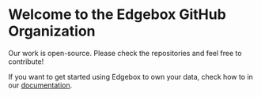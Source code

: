 # Welcome to the Edgebox GitHub Organization

Our work is open-source. Please check the repositories and feel free to contribute!

If you want to get started using Edgebox to own your data, check how to in our [documentation](https://docs.edgebox.io).
